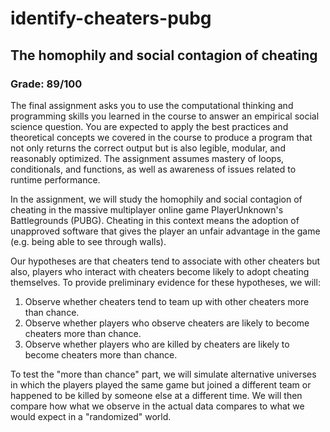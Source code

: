 # identify-cheaters-pubg

## The homophily and social contagion of cheating

### Grade: 89/100

The final assignment asks you to use the computational thinking and programming skills you learned in the course to answer an empirical social science question. You are expected to apply the best practices and theoretical concepts we covered in the course to produce a program that not only returns the correct output but is also legible, modular, and reasonably optimized. The assignment assumes mastery of loops, conditionals, and functions, as well as awareness of issues related to runtime performance.

In the assignment, we will study the homophily and social contagion of cheating in the massive multiplayer online game PlayerUnknown's Battlegrounds (PUBG). Cheating in this context means the adoption of unapproved software that gives the player an unfair advantage in the game (e.g. being able to see through walls).

Our hypotheses are that cheaters tend to associate with other cheaters but also, players who interact with cheaters become likely to adopt cheating themselves. To provide preliminary evidence for these hypotheses, we will:

1. Observe whether cheaters tend to team up with other cheaters more than chance.
2. Observe whether players who observe cheaters are likely to become cheaters more than chance.
3. Observe whether players who are killed by cheaters are likely to become cheaters more than chance.

To test the "more than chance" part, we will simulate alternative universes in which the players played the same game but joined a different team or happened to be killed by someone else at a different time. We will then compare how what we observe in the actual data compares to what we would expect in a "randomized" world.